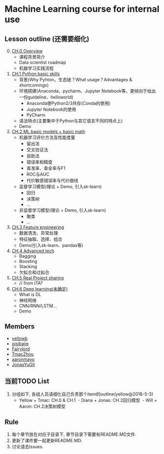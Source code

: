 # Machine Learning course for internal use

## Lesson outline (还需要细化)
0. [CH.0 Overview](https://github.com/ouriris/ml-course/tree/master/chapter.0)
	- 课程背景简介
	- Data scientist roadmap
	- 机器学习实践流程
1. [CH.1 Python basic skills](https://github.com/ouriris/ml-course/tree/master/chapter.1)
	- 背景(Why Pyhton，生态链？What usage？Advantages & shortcomings)
	- 环境搭建(Anaconda、pycharm、Jupyter Notebook等，更倾向于给出一份guideline、helloworld)
		- Anaconda使Python2/3共存(Conda的使用)
		- Jupyter Notebook的使用
		- PyCharm
	- 语法特点(主要集中于Python与其它语言不同的特点上)
	- Demo
2. [CH.2 ML basic models + basic math](https://github.com/ouriris/ml-course/tree/master/chapter.2)
	- 机器学习评价方法及性能度量
		- 留出法
		- 交叉验证法
		- 自助法
		- 错误率和精度
		- 查准率、查全率与F1
		- ROC与AUC
		- 代价敏感错误率与代价曲线
	- 监督学习模型(理论 + Demo, 引入sk-learn)
		- 回归
		- 决策树
		- ...
	- 非监督学习模型(理论 + Demo, 引入sk-learn)
		- 聚类
		- ...
3. [CH.3 Feature engineering]()
	- 数据清洗、异常处理
	- 特征抽取、选择、组合
	- Demo(引入sk-learn、pandas等)
4. [CH.4 Advanced tech]()
	- Bagging
	- Boosting
	- Stacking
	- 欠拟合和过拟合
5. [CH.5 Real Project sharing]()
	- // from ITA?
6. [CH.6 Deep learning(未确定)]()
	- What is DL
	- 神经网络
	- CNN/RNN/LSTM...
	- Demo

## Members
- [yellowb](https://github.com/yellowb)
- [qisibajie](https://github.com/qisibajie)
- [Fairylord](https://github.com/Fairylord)
- [TmacZhou](https://github.com/TmacZhou)
- [aaronmayo](https://github.com/aaronmayo)
- [JonasYuGit](https://github.com/JonasYuGit)

## 当前TODO List
1. 分组如下, 各组人员请细化自己负责那个item的outline(yellow@2018-5-3)
	- Yellow + Tmac: CH.0 & CH.1
  - Diana + Jonas: CH.2回归模型
  - Will + Aaron: CH.2决策树模型

## Rule
1. 每个章节放在对应子目录下, 章节目录下需要有README.MD文件.
2. 更新了课件要一起更新README.MD.
3. 讨论请去Issues.
